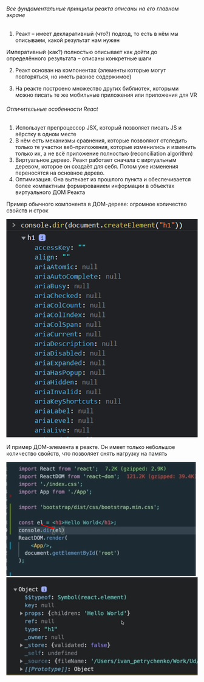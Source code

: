 
###### Все фундаментальные принципы реакта описаны на его главном экране

1) Реакт – имеет декларативный (что?) подход, то есть в нём мы описываем, какой результат нам нужен

Императивный (как?) полностью описывает как дойти до определённого результата – описаны конкретные шаги

2) Реакт основан на компонентах (элементы которые могут повторяться, но иметь разное содержимое)

3) На реакте построено множество других библиотек, которыми можно писать те же мобильные приложения или приложения для VR

###### Отличительные особенности React

1) Использует препроцессор JSX, который позволяет писать JS и вёрстку в одном месте
2) В нём есть механизмы сравнения, которые позволяют отследить только те участки веб-приложения, которые изменились и изменить только их, а не всё приложение полностью (reconciliation algorithm)
3) Виртуальное дерево. Реакт работает сначала с виртуальным деревом, которое он создаёт для себя. Потом уже изменения переносятся на основное дерево.
4) Оптимизация. Она вытекает из прошлого пункта и обеспечивается более компактным формированием информации в объектах виртуального ДОМ Реакта

Пример обычного компонента в ДОМ-дереве: огромное количество свойств и строк

![](_png/Pasted%20image%2020220909181802.png)

И пример ДОМ-элемента в реакте. Он имеет только небольшое количество свойств, что позволяет снять нагрузку на память

![](_png/Pasted%20image%2020220909181809.png)
![](_png/Pasted%20image%2020220909181813.png)